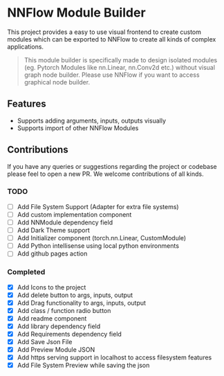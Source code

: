 # NNFlow Module Builder

This project provides a easy to use visual frontend to create custom modules which can be exported to NNFlow to create all kinds of complex applications.

> This module builder is specifically made to design isolated modules (eg. Pytorch Modules like nn.Linear, nn.Conv2d etc.) without visual graph node builder. Please use NNFlow if you want to access graphical node builder. 

## Features
* Supports adding arguments, inputs, outputs visually 
* Supports import of other NNFlow Modules

## Contributions
If you have any queries or suggestions regarding the project or codebase please feel to open a new PR. We welcome contributions of all kinds.

### TODO

- [ ] Add File System Support (Adapter for extra file systems)
- [ ] Add custom implementation component
- [ ] Add NNModule dependency field
- [ ] Add Dark Theme support
- [ ] Add Initializer component (torch.nn.Linear, CustomModule)
- [ ] Add Python intellisense using local python environments
- [ ] Add github pages action

### Completed

- [x] Add Icons to the project
- [x] Add delete button to args, inputs, output
- [x] Add Drag functionality to args, inputs, output
- [x] Add class / function radio button
- [x] Add readme component
- [x] Add library dependency field
- [x] Add Requirements dependency field
- [x] Add Save Json File
- [x] Add Preview Module JSON 
- [x] Add https serving support in localhost to access filesystem features
- [x] Add File System Preview while saving the json
